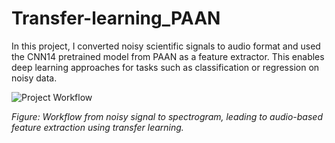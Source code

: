 # Transfer-learning_PAAN

In this project, I converted noisy scientific signals to audio format and used the CNN14 pretrained model from PAAN as a feature extractor. This enables deep learning approaches for tasks such as classification or regression on noisy data.

![Project Workflow](https://github.com/user-attachments/assets/f7e0c061-aa50-4491-a5b0-206dd35cd856)

*Figure: Workflow from noisy signal to spectrogram, leading to audio-based feature extraction using transfer learning.*

